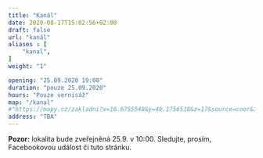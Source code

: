 ```yaml
---
title: "Kanál"
date: 2020-08-17T15:02:56+02:00
draft: false
url: "kanál"
aliases : [
    "kanal",
]
weight: "1"

opening: "25.09.2020 19:00"
duration: "pouze 25.09.2020"
hours: "Pouze vernisáž"
map: "/kanal"
#"https://mapy.cz/zakladni?x=16.6755548&y=49.1756518&z=17&source=coor&id=16.675404629967574%2C49.17613221437531"
address: "TBA"
---
```


**Pozor:** lokalita bude zveřejněná 25.9. v 10:00.
Sledujte, prosím, Facebookovou událost či tuto stránku.
